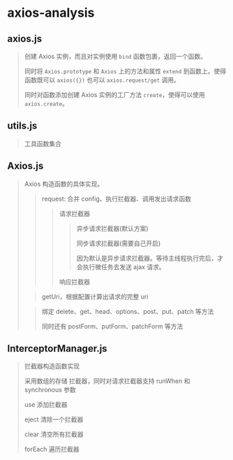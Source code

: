 # axios-analysis

## axios.js

> 创建 Axios 实例，而且对实例使用 `bind` 函数包裹，返回一个函数。
>
> 同时将 `Axios.prototype` 和 `Axios` 上的方法和属性 `extend` 到函数上。使得函数既可以 `axios({})` 也可以 `axios.request/get` 调用。
>
> 同时对函数添加创建 Axios 实例的工厂方法 `create`，使得可以使用 `axios.create`。

## utils.js

> 工具函数集合

## Axios.js

> Axios 构造函数的具体实现。
> > request: 合并 config、执行拦截器、调用发出请求函数
> > > 请求拦截器
> > > > 异步请求拦截器(默认方案)
> > > >
> > > > 同步请求拦截器(需要自己开启)
> > > >
> > > > 因为默认是异步请求拦截器。等待主线程执行完后，才会执行微任务去发送 ajax 请求。
> > >
> > > 响应拦截器
>
> > getUri，根据配置计算出请求的完整 uri
>
> > 绑定 delete、get、head、options、post、put、patch 等方法
> >
> > 同时还有 postForm、putForm、patchForm 等方法

## InterceptorManager.js

> 拦截器构造函数实现
>
> 采用数组的存储 拦截器，同时对请求拦截器支持 runWhen 和 synchronous 参数
> 
> use 添加拦截器
>
> eject 清除一个拦截器
>
> clear 清空所有拦截器
>
> forEach 遍历拦截器
